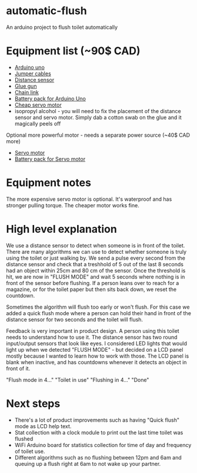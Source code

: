# automatic-flush
An arduino project to flush toilet automatically

# Equipment list (~90$ CAD)

- [Arduino uno](https://amzn.to/2VSbF81)
- [Jumper cables](https://amzn.to/3f8zOP5)
- [Distance sensor](https://amzn.to/3e5MXXN)
- [Glue gun](https://amzn.to/2O0iEaD)
- [Chain link](https://amzn.to/2D8PVOq)
- [Battery pack for Arduino Uno](https://amzn.to/2O2QETG)
- [Cheap servo motor](https://amzn.to/2VScT2K)
- isopropyl alcohol - you will need to fix the placement of the distance sensor and servo motor. Simply dab a cotton swab on the glue and it magically peels off

Optional more powerful motor - needs a separate power source (~40$ CAD more)
- [Servo motor](https://amzn.to/2BAlKj2)
- [Battery pack for Servo motor](https://amzn.to/2ZLTr90)


# Equipment notes
The more expensive servo motor is optional. It's waterproof and has stronger pulling torque. The cheaper motor works fine.


# High level explanation
We use a distance sensor to detect when someone is in front of the toilet. There are many algorithms we can use to detect whether someone is truly using the toilet or just walking by. We send a pulse every second from the distance sensor and check that a treshhold of 5 out of the last 8 seconds had an object within 25cm and 80 cm of the sensor. Once the threshold is hit, we are now in "FLUSH MODE" and wait 5 seconds where nothing is in front of the sensor before flushing. If a person leans over to reach for a magazine, or for the toilet paper but then sits back down, we reset the countdown. 

Sometimes the algorithm will flush too early or won't flush. For this case we added a quick flush mode where a person can hold their hand in front of the distance sensor for two seconds and the toilet will flush.

Feedback is very important in product design. A person using this toilet needs to understand how to use it. The distance sensor has two round input/output sensors that look like eyes. I considered LED lights that would light up when we detected "FLUSH MODE" - but decided on a LCD panel mostly because I wanted to learn how to work with those. The LCD panel is blank when inactive, and has countdowns whenever it detects an object in front of it.

"Flush mode in 4..."
"Toilet in use"
"Flushing in 4..."
"Done"

# Next steps
- There's a lot of product improvements such as having "Quick flush" mode as LCD help text. 
- Stat collection with a clock module to print out the last time toilet was flushed
- WiFi Arduino board for statistics collection for time of day and frequency of toilet use. 
- Different algorithms such as no flushing between 12pm and 6am and queuing up a flush right at 6am to not wake up your partner. 
